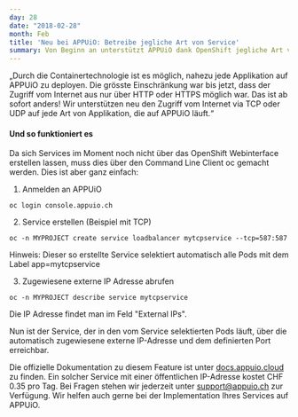 ```yaml
---
day: 28
date: "2018-02-28"
month: Feb
title: 'Neu bei APPUiO: Betreibe jegliche Art von Service'
summary: Von Beginn an unterstützt APPUiO dank OpenShift jegliche Art von Applikationen. Neu ist sogar der Zugriff vom Internet via TCP oder UDP auf die Services möglich.
---
```

„Durch die Containertechnologie ist es möglich, nahezu jede Applikation auf APPUiO zu deployen. Die grösste Einschränkung war bis jetzt, dass der Zugriff vom Internet aus nur über HTTP oder HTTPS möglich war. Das ist ab sofort anders! Wir unterstützen neu den Zugriff vom Internet via TCP oder UDP auf jede Art von Applikation, die auf APPUiO läuft.“

#### Und so funktioniert es

Da sich Services im Moment noch nicht über das OpenShift Webinterface erstellen lassen, muss dies über den Command Line Client oc gemacht werden. Dies ist aber ganz einfach:



1. Anmelden an APPUiO

```
oc login console.appuio.ch
```



2. Service erstellen (Beispiel mit TCP)

```
oc -n MYPROJECT create service loadbalancer mytcpservice --tcp=587:587
```

Hinweis: Dieser so erstellte Service selektiert automatisch alle Pods mit dem Label app=mytcpservice



3. Zugewiesene externe IP Adresse abrufen

```
oc -n MYPROJECT describe service mytcpservice
```

Die IP Adresse findet man im Feld "External IPs".



Nun ist der Service, der in den vom Service selektierten Pods läuft, über die automatisch zugewiesene externe IP-Adresse und dem definierten Port erreichbar.



Die offizielle Dokumentation zu diesem Feature ist unter [docs.appuio.cloud](https://docs.appuio.cloud/user/how-to/non-http-services.html) zu finden. Ein solcher Service mit einer öffentlichen IP-Adresse kostet CHF 0.35 pro Tag. Bei Fragen stehen wir jederzeit unter [support@appuio.ch](mailto:support@appuio.ch?Subject=non-http) zur Verfügung. Wir helfen auch gerne bei der Implementation Ihres Services auf APPUiO.


